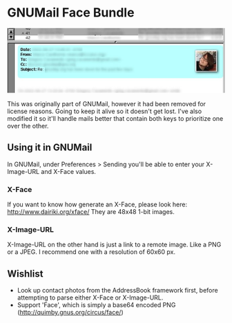 # GNUMail Face Bundle

![Preview](preview.jpg)

This was originally part of GNUMail, however it had been removed for license reasons.
Going to keep it alive so it doesn't get lost. I've also modified it so it'll handle mails better that contain both keys to prioritize one over the other.

## Using it in GNUMail
In GNUMail, under Preferences > Sending you'll be able to enter your X-Image-URL and X-Face values.

### X-Face
If you want to know how generate an X-Face, please look here: http://www.dairiki.org/xface/
They are 48x48 1-bit images.

### X-Image-URL
X-Image-URL on the other hand is just a link to a remote image. Like a PNG or a JPEG.
I recommend one with a resolution of 60x60 px.

## Wishlist
- Look up contact photos from the AddressBook framework first, before attempting to parse either X-Face or X-Image-URL.
- Support 'Face', which is simply a base64 encoded PNG (http://quimby.gnus.org/circus/face/)